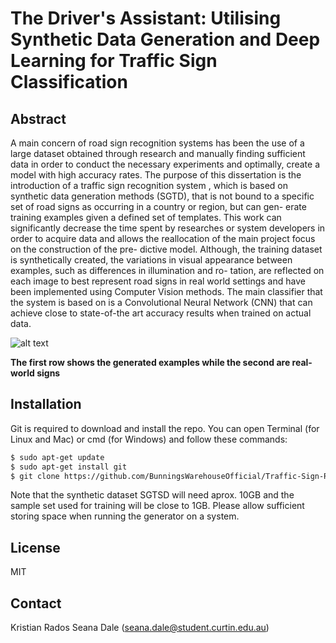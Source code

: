 # The Driver's Assistant: Utilising Synthetic Data Generation and Deep Learning for Traffic Sign Classification



## Abstract
A main concern of road sign recognition systems has been the use of a large dataset obtained through research and manually finding sufficient data in order to conduct the necessary experiments and optimally, create a model with high accuracy rates. The purpose of this dissertation is the introduction of a traffic sign recognition system , which is based on synthetic data generation methods (SGTD), that is not bound to a specific set of road signs as occurring in a country or region, but can gen- erate training examples given a defined set of templates. This work can significantly decrease the time spent by researches or system developers in order to acquire data and allows the reallocation of the main project focus on the construction of the pre- dictive model. Although, the training dataset is synthetically created, the variations in visual appearance between examples, such as differences in illumination and ro- tation, are reflected on each image to best represent road signs in real world settings and have been implemented using Computer Vision methods. The main classifier that the system is based on is a Convolutional Neural Network (CNN) that can achieve close to state-of-the art accuracy results when trained on actual data.

[//]: # (https://github.com/alexandrosstergiou/The-Drivers-Assistant-Traffic-Sign-Recognition/blob/master/figures/Traffic_signs_used.png "Templates")
 
 ![alt text](https://github.com/alexandrosstergiou/The-Drivers-Assistant-Traffic-Sign-Recognition/blob/master/figures/synthetic_and_actual_signs.png "Templates")
 
 
**The first row shows the generated examples while the second are real-world signs**

## Installation
Git is required to download and install the repo. You can open Terminal (for Linux and Mac) or cmd (for Windows) and follow these commands:
```sh
$ sudo apt-get update
$ sudo apt-get install git
$ git clone https://github.com/BunningsWarehouseOfficial/Traffic-Sign-Recognition-basd-on-Synthesised-Training-Data.git
```

Note that the synthetic dataset SGTSD will need aprox. 10GB and the sample set used for training will be close to 1GB.
Please allow sufficient storing space when running the generator on a system.

## License
MIT

## Contact
Kristian Rados
Seana Dale (seana.dale@student.curtin.edu.au)
